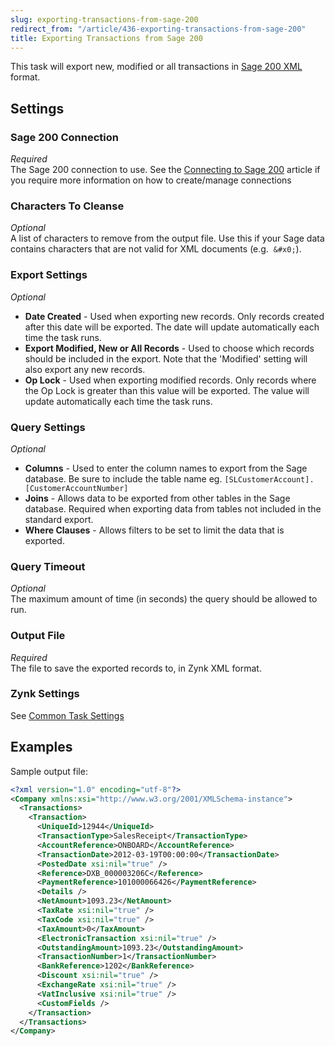 ```yaml
---
slug: exporting-transactions-from-sage-200
redirect_from: "/article/436-exporting-transactions-from-sage-200"
title: Exporting Transactions from Sage 200
---
```

This task will export new, modified or all transactions in [Sage 200 XML](sage-200-xml) format.

## Settings
### Sage 200 Connection
_Required_  
The Sage 200 connection to use.  See the [Connecting to Sage 200](connecting-to-sage-200) article if you require more information on how to create/manage connections

### Characters To Cleanse
_Optional_  
A list of characters to remove from the output file. Use this if your Sage data contains characters that are not valid for XML documents (e.g. 	`&#x0;`).

### Export Settings
_Optional_  

 * **Date Created** - Used when exporting new records. Only records created after this date will be exported. The date will update automatically each time the task runs.
 * **Export Modified, New or All Records** - Used to choose which records should be included in the export. Note that the 'Modified' setting will also export any new records.
 * **Op Lock** - Used when exporting modified records. Only records where the Op Lock is greater than this value will be exported. The value will update automatically each time the task runs.

### Query Settings
_Optional_  

 * **Columns** - Used to enter the column names to export from the Sage database. Be sure to include the table name eg. `[SLCustomerAccount].[CustomerAccountNumber]`
 * **Joins** - Allows data to be exported from other tables in the Sage database. Required when exporting data from tables not included in the standard export.
 * **Where Clauses** - Allows filters to be set to limit the data that is exported. 

### Query Timeout
_Optional_  
The maximum amount of time (in seconds) the query should be allowed to run.

### Output File
_Required_  
The file to save the exported records to, in Zynk XML format.

### Zynk Settings
See [Common Task Settings](common-task-settings)

## Examples
Sample output file:

```xml
<?xml version="1.0" encoding="utf-8"?>
<Company xmlns:xsi="http://www.w3.org/2001/XMLSchema-instance">
  <Transactions>
    <Transaction>
      <UniqueId>12944</UniqueId>
      <TransactionType>SalesReceipt</TransactionType>
      <AccountReference>ONBOARD</AccountReference>
      <TransactionDate>2012-03-19T00:00:00</TransactionDate>
      <PostedDate xsi:nil="true" />
      <Reference>DXB_000003206C</Reference>
      <PaymentReference>101000066426</PaymentReference>
      <Details />
      <NetAmount>1093.23</NetAmount>
      <TaxRate xsi:nil="true" />
      <TaxCode xsi:nil="true" />
      <TaxAmount>0</TaxAmount>
      <ElectronicTransaction xsi:nil="true" />
      <OutstandingAmount>1093.23</OutstandingAmount>
      <TransactionNumber>1</TransactionNumber>
      <BankReference>1202</BankReference>
      <Discount xsi:nil="true" />
      <ExchangeRate xsi:nil="true" />
      <VatInclusive xsi:nil="true" />
      <CustomFields />
    </Transaction>
  </Transactions>
</Company>
```